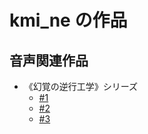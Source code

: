 # kmi_ne の作品

## 音声関連作品

- 《幻覚の逆行工学》シリーズ
    - [#1](https://github.com/kmi-ne/Artworks/tree/main/Reverse_Engineering_of_Hallucinations/01)
    - [#2](https://github.com/kmi-ne/Artworks/tree/main/Reverse_Engineering_of_Hallucinations/02)
    - [#3](https://github.com/kmi-ne/Artworks/tree/main/Reverse_Engineering_of_Hallucinations/03)
